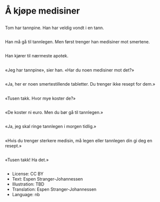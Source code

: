 # Å kjøpe medisiner

##
Tom har tannpine. Han har veldig vondt i en tann.

##
Han må gå til tannlegen. Men først trenger han medisiner mot smertene.

##
Han kjører til nærmeste apotek.

##
«Jeg har tannpine», sier han. «Har du noen medisiner mot det?»

##
«Ja, her er noen smertestillende tabletter. Du trenger ikke resept for dem.»

##
«Tusen takk. Hvor mye koster de?»

##
«De koster ni euro. Men du bør gå til tannlegen.»

##
«Ja, jeg skal ringe tannlegen i morgen tidlig.»

##
«Hvis du trenger sterkere medisin, må legen eller tannlegen din gi deg en resept.»

##
«Tusen takk! Ha det.»

##
* License: CC BY
* Text: Espen Stranger-Johannessen
* Illustration: TBD
* Translation: Espen Stranger-Johannessen
* Language: nb

